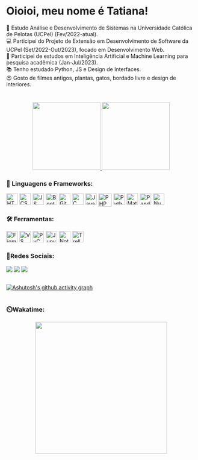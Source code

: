 # Oioioi, meu nome é Tatiana!
📓 Estudo Análise e Desenvolvimento de Sistemas na Universidade Católica de Pelotas (UCPel) (Fev/2022-atual).</br>
💻 Participei do Projeto de Extensão em Desenvolvimento de Software da UCPel (Set/2022-Out/2023), focado em Desenvolvimento Web.</br>
🤖 Participei de estudos em Inteligência Artificial e Machine Learning para pesquisa acadêmica (Jan-Jul/2023).</br>
📚 Tenho estudado Python, JS e Design de Interfaces.</br>
😍 Gosto de filmes antigos, plantas, gatos, bordado livre e design de interiores.</br>

#
<div align="center">
  <a href="https://github.com/anuraghazra/github-readme-stats">
  <img height="180em" src="https://github-readme-stats.vercel.app/api?username=tatiuska&show_icons=true&theme=dracula&include_all_commits=true&count_private=true" />
  <img height="180em" src="https://github-readme-stats.vercel.app/api/top-langs/?username=tatiuska&size_weight=0.5&count_weight=0.5&hide=jupyter%20notebook,hack&layout=compact&langs_count=8&theme=dracula" />
  </a>
</div>
  
### 🧰 Linguagens e Frameworks:
  <img align="left" alt="HTML5" width="30px" style="padding-right: 2px" src="https://cdn.jsdelivr.net/gh/devicons/devicon/icons/html5/html5-original.svg" />
  <img align="left" alt="CSS3" width="30px" style="padding-right: 2px" src="https://cdn.jsdelivr.net/gh/devicons/devicon/icons/css3/css3-original.svg" />
  <img align="left" alt="JS" width="30px" style="padding-right: 2px" src="https://cdn.jsdelivr.net/gh/devicons/devicon/icons/javascript/javascript-original.svg" />
  <img align="left" alt="Bootstrap" width="30px" style="padding-right: 2px" src="https://cdn.jsdelivr.net/gh/devicons/devicon/icons/bootstrap/bootstrap-original.svg" />
  <img align="left" alt="Git" width="30px" style="padding-right: 2px" src="https://cdn.jsdelivr.net/gh/devicons/devicon/icons/git/git-original.svg" />
  <img align="left" alt="C" width="30px" style="padding-right: 2px" src="https://cdn.jsdelivr.net/gh/devicons/devicon/icons/c/c-original.svg" />
  <img align="left" alt="Java" width="30px" style="padding-right: 2px" src="https://cdn.jsdelivr.net/gh/devicons/devicon/icons/java/java-original.svg" />
  <img align="left" alt="PHP" width="35px" style="padding-right: 2px" src="https://cdn.jsdelivr.net/gh/devicons/devicon@latest/icons/php/php-original.svg" />
  <img align="left" alt="Python" width="30px" style="padding-right: 2px" src="https://cdn.jsdelivr.net/gh/devicons/devicon/icons/python/python-original.svg" />
  <img align="left" alt="Matplotlib" width="30px" style="padding-right: 2px" src="https://cdn.jsdelivr.net/gh/devicons/devicon@latest/icons/matplotlib/matplotlib-original.svg" />
  <img align="left" alt="Pandas" width="30px" style="padding-right: 2px" src="https://cdn.jsdelivr.net/gh/devicons/devicon@latest/icons/pandas/pandas-original.svg" />
  <img align="left" alt="Numpy" width="30px" style="padding-right: 2px" src="https://cdn.jsdelivr.net/gh/devicons/devicon@latest/icons/numpy/numpy-original.svg" />
  <br>
  
#
### 🛠️ Ferramentas:
  <img align="left" alt="Figma" width="30px" style="padding-right: 2px" src="https://cdn.jsdelivr.net/gh/devicons/devicon@latest/icons/figma/figma-original.svg" />
  <img align="left" alt="VS Code" width="30px" style="padding-right: 2px" src="https://cdn.jsdelivr.net/gh/devicons/devicon@latest/icons/vscode/vscode-original.svg" />
  <img align="left" alt="PyCharm" width="30px" style="padding-right: 2px" src="https://cdn.jsdelivr.net/gh/devicons/devicon@latest/icons/pycharm/pycharm-original.svg" />
  <img align="left" alt="Jupyter Notebook" width="30px" style="padding-right: 2px" src="https://cdn.jsdelivr.net/gh/devicons/devicon@latest/icons/jupyter/jupyter-original.svg" />
  <img align="left" alt="Notion" width="30px" style="padding-right: 2px" src="https://cdn.jsdelivr.net/gh/devicons/devicon@latest/icons/notion/notion-original.svg" />
  <img align="left" alt="Trello" width="30px" style="padding-right: 2px" src="https://cdn.jsdelivr.net/gh/devicons/devicon@latest/icons/trello/trello-original.svg" />
  <br>
  
#
### 📱Redes Sociais:
<div>
  <a href="https://codepen.io/tatiuska" target="_blank"><img src="https://img.shields.io/badge/Codepen-000000?style=for-the-badge&logo=codepen&logoColor=white"/></a>
  <a href="https://www.twitch.tv/tatiuska_" target="_blank"><img src="https://img.shields.io/badge/Twitch-9146FF?style=for-the-badge&logo=twitch&logoColor=white"/></a>
  <a href="https://www.linkedin.com/in/tatiana-weska" target="_blank"><img src="https://img.shields.io/badge/-LinkedIn-%230077B5?style=for-the-badge&logo=linkedin&logoColor=white"/></a>
</div>

##

  [![Ashutosh's github activity graph](https://github-readme-activity-graph.vercel.app/graph?username=tatiuska&theme=dracula)](https://github.com/ashutosh00710/github-readme-activity-graph)

#
### ⏲️Wakatime:
<div align="center">
  <a href="https://github.com/anuraghazra/github-readme-stats">
  <img height="350em" src="https://github-readme-stats.vercel.app/api/wakatime?username=tatiuska&layout=compact&theme=dracula&hide=other,browsingfordeletion,browsing,text" />
  </a>
</div>

<!---
tatiuska/tatiuska is a ✨ special ✨ repository because its `README.md` (this file) appears on your GitHub profile.
You can click the Preview link to take a look at your changes.
--->
